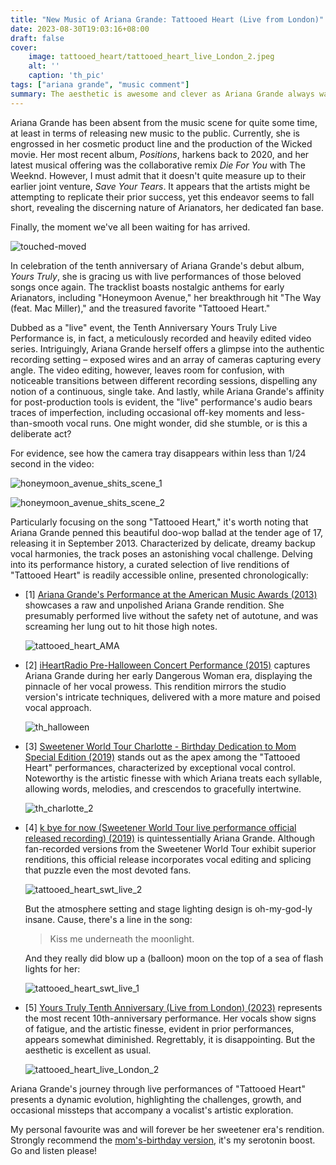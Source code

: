 ```yaml
---
title: "New Music of Ariana Grande: Tattooed Heart (Live from London)"
date: 2023-08-30T19:03:16+08:00
draft: false
cover:
    image: tattooed_heart/tattooed_heart_live_London_2.jpeg
    alt: ''
    caption: 'th_pic'
tags: ["ariana grande", "music comment"]
summary: The aesthetic is awesome and clever as Ariana Grande always was. The vocal is... acceptable but not as good as her Sweetener era.
---
```


Ariana Grande has been absent from the music scene for quite some time, at least in terms of releasing new music to the public. Currently, she is engrossed in her cosmetic product line and the production of the Wicked movie. Her most recent album, *Positions*, harkens back to 2020, and her latest musical offering was the collaborative remix *Die For You* with The Weeknd. However, I must admit that it doesn't quite measure up to their earlier joint venture, *Save Your Tears*. It appears that the artists might be attempting to replicate their prior success, yet this endeavor seems to fall short, revealing the discerning nature of Arianators, her dedicated fan base.

Finally, the moment we've all been waiting for has arrived. 

![touched-moved](/tattooed_heart/touched-moved.gif)

In celebration of the tenth anniversary of Ariana Grande's debut album, *Yours Truly*, she is gracing us with live performances of those beloved songs once again. The tracklist boasts nostalgic anthems for early Arianators, including "Honeymoon Avenue," her breakthrough hit "The Way (feat. Mac Miller)," and the treasured favorite "Tattooed Heart."

Dubbed as a "live" event, the Tenth Anniversary Yours Truly Live Performance is, in fact, a meticulously recorded and heavily edited video series. Intriguingly, Ariana Grande herself offers a glimpse into the authentic recording setting – exposed wires and an array of cameras capturing every angle. The video editing, however, leaves room for confusion, with noticeable transitions between different recording sessions, dispelling any notion of a continuous, single take. And lastly, while Ariana Grande's affinity for post-production tools is evident, the "live" performance's audio bears traces of imperfection, including occasional off-key moments and less-than-smooth vocal runs. One might wonder, did she stumble, or is this a deliberate act?

For evidence, see how the camera tray disappears within less than 1/24 second in the video:

![honeymoon_avenue_shits_scene_1](/tattooed_heart/honeymoon_avenue_shits_scene_1.jpeg)

![honeymoon_avenue_shits_scene_2](/tattooed_heart/honeymoon_avenue_shits_scene_2.jpeg)

Particularly focusing on the song "Tattooed Heart," it's worth noting that Ariana Grande penned this beautiful doo-wop ballad at the tender age of 17, releasing it in September 2013. Characterized by delicate, dreamy backup vocal harmonies, the track poses an astonishing vocal challenge. Delving into its performance history, a curated selection of live renditions of "Tattooed Heart" is readily accessible online, presented chronologically:

- [1] [Ariana Grande's Performance at the American Music Awards (2013)]("https://www.youtube.com/watch?v=Al1k1Wq3pSQ") showcases a raw and unpolished Ariana Grande rendition. She presumably performed live without the safety net of autotune, and was screaming her lung out to hit those high notes.

    ![tattooed_heart_AMA](/tattooed_heart/tattooed_heart_AMA.jpeg)

- [2] [iHeartRadio Pre-Halloween Concert Performance (2015)]("https://www.youtube.com/watch?v=4-uUieI7ipg") captures Ariana Grande during her early Dangerous Woman era, displaying the pinnacle of her vocal prowess. This rendition mirrors the studio version's intricate techniques, delivered with a more mature and poised vocal approach.

    ![th_halloween](/tattooed_heart/th_halloween.jpeg)

- [3] [Sweetener World Tour Charlotte - Birthday Dedication to Mom Special Edition (2019)]("https://www.youtube.com/watch?v=kLoPyIOFJmA") stands out as the apex among the "Tattooed Heart" performances, characterized by exceptional vocal control. Noteworthy is the artistic finesse with which Ariana treats each syllable, allowing words, melodies, and crescendos to gracefully intertwine.

    ![th_charlotte_2](/tattooed_heart/th_charlotte_2.jpeg)

- [4] [k bye for now (Sweetener World Tour live performance official released recording) (2019)]("https://www.youtube.com/watch?v=IHY5gftyO2A") is quintessentially Ariana Grande. Although fan-recorded versions from the Sweetener World Tour exhibit superior renditions, this official release incorporates vocal editing and splicing that puzzle even the most devoted fans.

    ![tattooed_heart_swt_live_2](/tattooed_heart/tattooed_heart_swt_live_2.jpeg)

    But the atmosphere setting and stage lighting design is oh-my-god-ly insane. Cause, there's a line in the song:

    > Kiss me underneath the moonlight.

    And they really did blow up a (balloon) moon on the top of a sea of flash lights for her:

    ![tattooed_heart_swt_live_1](/tattooed_heart/tattooed_heart_swt_live_1.jpeg)

- [5] [Yours Truly Tenth Anniversary (Live from London) (2023)]("https://www.youtube.com/watch?v=NaZXwYjal8E") represents the most recent 10th-anniversary performance. Her vocals show signs of fatigue, and the artistic finesse, evident in prior performances, appears somewhat diminished. Regrettably, it is disappointing. But the aesthetic is excellent as usual.

    ![tattooed_heart_live_London_2](/tattooed_heart/tattooed_heart_live_London_2.jpeg)

Ariana Grande's journey through live performances of "Tattooed Heart" presents a dynamic evolution, highlighting the challenges, growth, and occasional missteps that accompany a vocalist's artistic exploration. 

My personal favourite was and will forever be her sweetener era's rendition. Strongly recommend the [mom's-birthday version]("https://www.youtube.com/watch?v=JPZdb8NzCu8"), it's my serotonin boost. Go and listen please!
